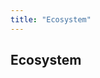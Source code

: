 ```yaml
---
title: "Ecosystem"
---
```


<!-- Page title -->
<column>

<block>

<hero-title>

## Ecosystem

</hero-title>

</block>

</column>

<!-- DApps -->
<column class="spacer-s">

<block>

<card-grid title="Secret Apps" header="DApps" collection="dApps" :isPaginated="false"></card-grid>

</block>

</column>


<!-- Contributors -->
<column class="spacer-s contributors-container">

<block>

<card-grid header="Contributors" title="Contributors" collection="contributors" :pageSize="15" :isPaginated="true"></card-grid>

</block>

</column>

<!-- Tools and Wallets -->
<column class="spacer-s tools-and-wallets-container" id="tools-wallets">

<block>

<card-grid header="Tools & Wallets" title="Tools & Wallets" collection="toolsAndWallets" :pageSize="15" :isPaginated="false"></card-grid>

</block>

</column>


<!-- Exchanges -->
<column class="spacer-s">

<block>

<card-grid header="Exchanges" title="Exchanges" collection="exchanges" :pageSize="15" :isPaginatd="false"></card-grid>

</block>

</column>
